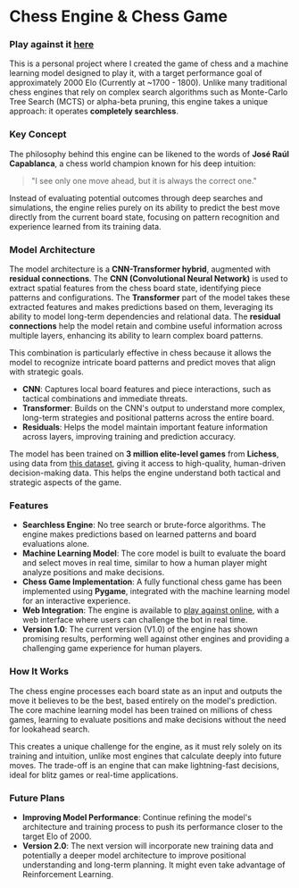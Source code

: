 # Chess Engine & Chess Game

### Play against it [here](https://www.lukasekberg.com/)

This is a personal project where I created the game of chess and a machine learning model designed to play it, with a target performance goal of approximately 2000 Elo (Currently at ~1700 - 1800). Unlike many traditional chess engines that rely on complex search algorithms such as Monte-Carlo Tree Search (MCTS) or alpha-beta pruning, this engine takes a unique approach: it operates **completely searchless**.

### Key Concept

The philosophy behind this engine can be likened to the words of **José Raúl Capablanca**, a chess world champion known for his deep intuition:

> "I see only one move ahead, but it is always the correct one."

Instead of evaluating potential outcomes through deep searches and simulations, the engine relies purely on its ability to predict the best move directly from the current board state, focusing on pattern recognition and experience learned from its training data.

### Model Architecture

The model architecture is a **CNN-Transformer hybrid**, augmented with **residual connections**. The **CNN (Convolutional Neural Network)** is used to extract spatial features from the chess board state, identifying piece patterns and configurations. The **Transformer** part of the model takes these extracted features and makes predictions based on them, leveraging its ability to model long-term dependencies and relational data. The **residual connections** help the model retain and combine useful information across multiple layers, enhancing its ability to learn complex board patterns.

This combination is particularly effective in chess because it allows the model to recognize intricate board patterns and predict moves that align with strategic goals.

- **CNN**: Captures local board features and piece interactions, such as tactical combinations and immediate threats.
- **Transformer**: Builds on the CNN's output to understand more complex, long-term strategies and positional patterns across the entire board.
- **Residuals**: Helps the model maintain important feature information across layers, improving training and prediction accuracy.

The model has been trained on **3 million elite-level games** from **Lichess**, using data from [this dataset](https://database.nikonoel.fr/), giving it access to high-quality, human-driven decision-making data. This helps the engine understand both tactical and strategic aspects of the game.

### Features

- **Searchless Engine**: No tree search or brute-force algorithms. The engine makes predictions based on learned patterns and board evaluations alone.
- **Machine Learning Model**: The core model is built to evaluate the board and select moves in real time, similar to how a human player might analyze positions and make decisions.
- **Chess Game Implementation**: A fully functional chess game has been implemented using **Pygame**, integrated with the machine learning model for an interactive experience.
- **Web Integration**: The engine is available to [play against online](https://www.lukasekberg.com/), with a web interface where users can challenge the bot in real time. 
- **Version 1.0**: The current version (V1.0) of the engine has shown promising results, performing well against other engines and providing a challenging game experience for human players.

### How It Works

The chess engine processes each board state as an input and outputs the move it believes to be the best, based entirely on the model's prediction. The core machine learning model has been trained on millions of chess games, learning to evaluate positions and make decisions without the need for lookahead search.

This creates a unique challenge for the engine, as it must rely solely on its training and intuition, unlike most engines that calculate deeply into future moves. The trade-off is an engine that can make lightning-fast decisions, ideal for blitz games or real-time applications.

### Future Plans

- **Improving Model Performance**: Continue refining the model's architecture and training process to push its performance closer to the target Elo of 2000.
- **Version 2.0**: The next version will incorporate new training data and potentially a deeper model architecture to improve positional understanding and long-term planning. It might even take advantage of Reinforcement Learning.

